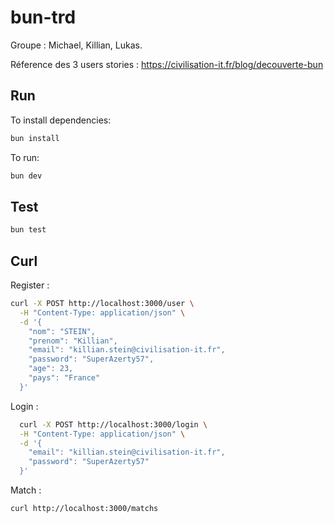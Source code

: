 # bun-trd

Groupe : Michael, Killian, Lukas.

Réference des 3 users stories :
https://civilisation-it.fr/blog/decouverte-bun

## Run

To install dependencies:

```bash
bun install
```

To run:

```bash
bun dev
```

## Test

```bash
bun test
```

## Curl

Register : 

```bash
curl -X POST http://localhost:3000/user \
  -H "Content-Type: application/json" \
  -d '{
    "nom": "STEIN",
    "prenom": "Killian",
    "email": "killian.stein@civilisation-it.fr",
    "password": "SuperAzerty57",
    "age": 23,
    "pays": "France"
  }'

```
Login : 

```bash
  curl -X POST http://localhost:3000/login \
  -H "Content-Type: application/json" \
  -d '{
    "email": "killian.stein@civilisation-it.fr",
    "password": "SuperAzerty57"
  }'
```

Match : 

```bash
curl http://localhost:3000/matchs
```
